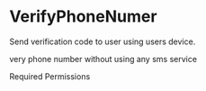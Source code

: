 VerifyPhoneNumer
================

Send verification code to user using users device.

very phone number without using any sms service

Required Permissions


<uses-permission android:name="android.permission.READ_SMS" />
<uses-permission android:name="android.permission.RECEIVE_SMS" />
<uses-permission android:name="android.permission.SEND_SMS"/>










